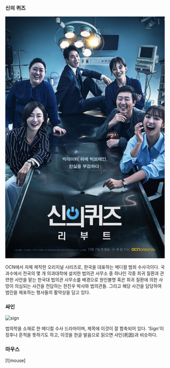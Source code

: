 ### 신의 퀴즈
![godquiz](/assets/images/godquiz.jpg)

OCN에서 자체 제작한 오리지널 시리즈로, 한국을 대표하는 메디컬 범죄 수사극이다. 국과수에서 전국의 몇 개 의과대학에 설치한 법의관 사무소 중 하나인 각종 희귀 질환과 관련한 사안을 맡는 한국대 법의관 사무소를 배경으로 원인불명 혹은 희귀 질환에 의한 사망이 의심되는 사건을 전담하는 한진우 박사와 법의관들. 그리고 해당 사건을 담당하여 범인을 체포하는 형사들의 활약상을 담고 있다.

### 싸인
![sign][sign_drama]

[sign_drama]: https://upload.wikimedia.org/wikipedia/ko/thumb/a/a4/SIGN_SBS.jpg/250px-SIGN_SBS.jpg
법의학을 소재로 한 메디컬 수사 드라마이며, 제목에 이것이 잘 함축되어 있다. 'Sign'이 징후나 흔적을 뜻하기도 하고, 이것을 한글 발음으로 읽으면 사인(死因)과 비슷하다.

### 마우스
[![mouse]
